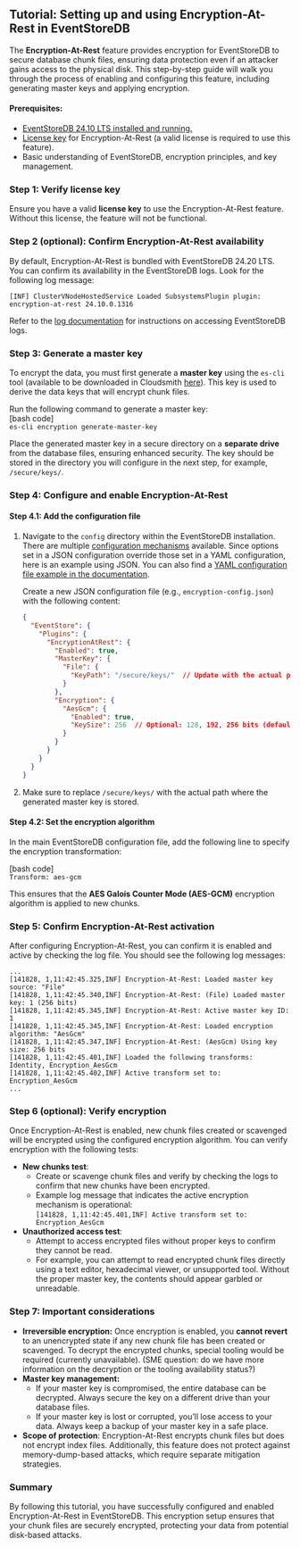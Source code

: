 ## **Tutorial: Setting up and using Encryption-At-Rest in EventStoreDB**

The **Encryption-At-Rest** feature provides encryption for EventStoreDB to secure database chunk files, ensuring data protection even if an attacker gains access to the physical disk. This step-by-step guide will walk you through the process of enabling and configuring this feature, including generating master keys and applying encryption.

#### **Prerequisites:**

* [EventStoreDB 24.10 LTS installed and running.](https://developers.eventstore.com/server/v24.10/quick-start/installation.html)  
* [License key](https://developers.eventstore.com/server/v24.10/quick-start/installation.html#license-keys) for Encryption-At-Rest (a valid license is required to use this feature).  
* Basic understanding of EventStoreDB, encryption principles, and key management.

### **Step 1: Verify license key**

Ensure you have a valid **license key** to use the Encryption-At-Rest feature. Without this license, the feature will not be functional.

### **Step 2 (optional): Confirm Encryption-At-Rest availability**

By default, Encryption-At-Rest is bundled with EventStoreDB 24.20 LTS. You can confirm its availability in the EventStoreDB logs. Look for the following log message:

`[INF] ClusterVNodeHostedService Loaded SubsystemsPlugin plugin: encryption-at-rest 24.10.0.1316`

Refer to the [log documentation](https://developers.eventstore.com/server/v24.10/diagnostics/logs.html) for instructions on accessing EventStoreDB logs.

### **Step 3: Generate a master key**

To encrypt the data, you must first generate a **master key** using the `es-cli` tool (available to be downloaded in Cloudsmith [here](https://cloudsmith.io/~eventstore/repos/eventstore/packages/?q=es-cli)). This key is used to derive the data keys that will encrypt chunk files.

Run the following command to generate a master key:  
\[bash code\]  
`es-cli encryption generate-master-key`

Place the generated master key in a secure directory on a **separate drive** from the database files, ensuring enhanced security. The key should be stored in the directory you will configure in the next step, for example, `/secure/keys/`.

### **Step 4: Configure and enable Encryption-At-Rest** 

#### **Step 4.1: Add the configuration file**

1. Navigate to the `config` directory within the EventStoreDB installation.  
   There are multiple [configuration mechanisms](https://developers.eventstore.com/server/v24.10/configuration/) available. Since options set in a JSON configuration override those set in a YAML configuration, here is an example using JSON. You can also find a [YAML configuration file example in the documentation](https://developers.eventstore.com/server/v24.10/security/#configuration).   
     
   Create a new JSON configuration file (e.g., `encryption-config.json`) with the following content:   
   ```json
   {
     "EventStore": {  
       "Plugins": {  
         "EncryptionAtRest": {  
           "Enabled": true,  
           "MasterKey": { 
             "File": {  
               "KeyPath": "/secure/keys/"  // Update with the actual path to your keys  
             }  
           },  
           "Encryption": {  
             "AesGcm": {  
               "Enabled": true,  
               "KeySize": 256  // Optional: 128, 192, 256 bits (default is 256)  
             }  
           }  
         }  
       } 
     }  
   }  
   ```
2. Make sure to replace `/secure/keys/` with the actual path where the generated master key is stored.

#### **Step 4.2: Set the encryption algorithm**

In the main EventStoreDB configuration file, add the following line to specify the encryption transformation:

\[bash code\]  
`Transform: aes-gcm`

This ensures that the **AES Galois Counter Mode (AES-GCM)** encryption algorithm is applied to new chunks.

### **Step 5: Confirm Encryption-At-Rest activation** 

After configuring Encryption-At-Rest, you can confirm it is enabled and active by checking the log file. You should see the following log messages: 

`...`  
`[141828, 1,11:42:45.325,INF] Encryption-At-Rest: Loaded master key source: "File"`  
`[141828, 1,11:42:45.340,INF] Encryption-At-Rest: (File) Loaded master key: 1 (256 bits)`  
`[141828, 1,11:42:45.345,INF] Encryption-At-Rest: Active master key ID: 1`  
`[141828, 1,11:42:45.345,INF] Encryption-At-Rest: Loaded encryption algorithm: "AesGcm"`  
`[141828, 1,11:42:45.347,INF] Encryption-At-Rest: (AesGcm) Using key size: 256 bits`  
`[141828, 1,11:42:45.401,INF] Loaded the following transforms: Identity, Encryption_AesGcm`  
`[141828, 1,11:42:45.402,INF] Active transform set to: Encryption_AesGcm`  
`...`

### **Step 6 (optional): Verify encryption**

Once Encryption-At-Rest is enabled, new chunk files created or scavenged will be encrypted using the configured encryption algorithm. You can verify encryption with the following tests:

* **New chunks test**:  
  * Create or scavenge chunk files and verify by checking the logs to confirm that new chunks have been encrypted.   
  * Example log message that indicates the active encryption mechanism is operational:  
    `[141828, 1,11:42:45.401,INF] Active transform set to: Encryption_AesGcm`  
* **Unauthorized access test**:  
  * Attempt to access encrypted files without proper keys to confirm they cannot be read.  
  * For example, you can attempt to read encrypted chunk files directly using a text editor, hexadecimal viewer, or unsupported tool. Without the proper master key, the contents should appear garbled or unreadable.

### **Step 7: Important considerations**

* **Irreversible encryption:** Once encryption is enabled, you **cannot revert** to an unencrypted state if any new chunk file has been created or scavenged. To decrypt the encrypted chunks, special tooling would be required (currently unavailable). (SME question: do we have more information on the decryption or the tooling availability status?)  
* **Master key management:**  
  * If your master key is compromised, the entire database can be decrypted. Always secure the key on a different drive than your database files.  
  * If your master key is lost or corrupted, you’ll lose access to your data. Always keep a backup of your master key in a safe place.  
* **Scope of protection**: Encryption-At-Rest encrypts chunk files but does not encrypt index files. Additionally, this feature does not protect against memory-dump-based attacks, which require separate mitigation strategies.

### **Summary**

By following this tutorial, you have successfully configured and enabled Encryption-At-Rest in EventStoreDB. This encryption setup ensures that your chunk files are securely encrypted, protecting your data from potential disk-based attacks.
